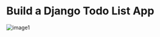 #  Build a Django Todo List App 

![image1](https://user-images.githubusercontent.com/111624032/223224609-d4d4afc8-47ee-4b32-9a6a-8fefe059f9ae.png)
